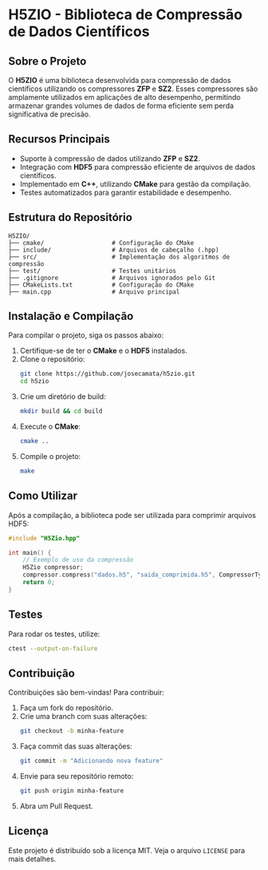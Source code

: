 # H5ZIO - Biblioteca de Compressão de Dados Científicos

## Sobre o Projeto
O **H5ZIO** é uma biblioteca desenvolvida para compressão de dados científicos utilizando os compressores **ZFP** e **SZ2**. Esses compressores são amplamente utilizados em aplicações de alto desempenho, permitindo armazenar grandes volumes de dados de forma eficiente sem perda significativa de precisão.

## Recursos Principais
- Suporte à compressão de dados utilizando **ZFP** e **SZ2**.
- Integração com **HDF5** para compressão eficiente de arquivos de dados científicos.
- Implementado em **C++**, utilizando **CMake** para gestão da compilação.
- Testes automatizados para garantir estabilidade e desempenho.

## Estrutura do Repositório
```
H5ZIO/
├── cmake/                   # Configuração do CMake
├── include/                 # Arquivos de cabeçalho (.hpp)
├── src/                     # Implementação dos algoritmos de compressão
├── test/                    # Testes unitários
├── .gitignore               # Arquivos ignorados pelo Git
├── CMakeLists.txt           # Configuração do CMake
├── main.cpp                 # Arquivo principal
```

## Instalação e Compilação
Para compilar o projeto, siga os passos abaixo:

1. Certifique-se de ter o **CMake** e o **HDF5** instalados.
2. Clone o repositório:
   ```bash
   git clone https://github.com/josecamata/h5zio.git
   cd h5zio
   ```
3. Crie um diretório de build:
   ```bash
   mkdir build && cd build
   ```
4. Execute o **CMake**:
   ```bash
   cmake ..
   ```
5. Compile o projeto:
   ```bash
   make
   ```

## Como Utilizar
Após a compilação, a biblioteca pode ser utilizada para comprimir arquivos HDF5:

```cpp
#include "H5Zio.hpp"

int main() {
    // Exemplo de uso da compressão
    H5Zio compressor;
    compressor.compress("dados.h5", "saida_comprimida.h5", CompressorType::ZFP);
    return 0;
}
```

## Testes
Para rodar os testes, utilize:
```bash
ctest --output-on-failure
```

## Contribuição
Contribuições são bem-vindas! Para contribuir:
1. Faça um fork do repositório.
2. Crie uma branch com suas alterações:
   ```bash
   git checkout -b minha-feature
   ```
3. Faça commit das suas alterações:
   ```bash
   git commit -m "Adicionando nova feature"
   ```
4. Envie para seu repositório remoto:
   ```bash
   git push origin minha-feature
   ```
5. Abra um Pull Request.

## Licença
Este projeto é distribuído sob a licença MIT. Veja o arquivo `LICENSE` para mais detalhes.

